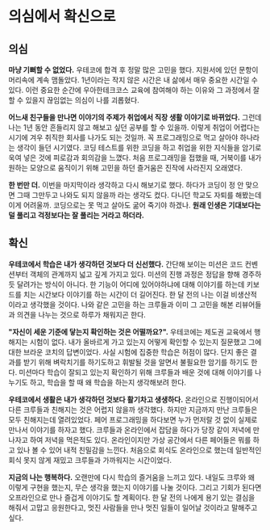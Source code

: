 # 의심에서 확신으로
## 의심
**마냥 기뻐할 수 없었다.** 
우테코에 합격 후 정말 많은 고민을 했다. 지원서에 있던 문항이 머리속에 계속 맴돌았다. 1년이라는 작지 않은 시간은 내 삶에서 매우 중요한 시간일 수 있다. 이런 중요한 순간에 우아한테크코스 교육에 참여해야 하는 이유와 그 과정에서 잘 할 수 있을지 끊임없는 의심이 나를 괴롭혔다.

**어느새 친구들을 만나면 이야기의 주제가 취업에서 직장 생활 이야기로 바뀌었다.** 
그런데 나는 1년 동안 흔들리지 않고 해보고 싶던 공부를 할 수 있을까. 이렇게 취업이 어렵다는 시기에 겨우 취직한 회사를 나가도 되는 것일까. 꼭 프로그래밍으로 먹고 살아야 하나라는 생각이 들던 시기였다. 코딩 테스트를 위한 코딩을 하고 취업을 위한 지식들을 암기로 욱여 넣은 것에 피로감과 회의감을 느꼈다. 처음 프로그래밍을 접했을 때, 거북이를 내가 원하는 모양으로 움직이기 위해 고민을 하던 즐거움은 진작에 사라진지 오래였다.

**한 번만 더.** 
이번을 마지막이라 생각하고 다시 해보기로 했다. 하다가 코딩이 정 안 맞으면 그때 그만두고 나와도 되지 않을까 라는 생각도 컸다. 다니던 학교도 자퇴를 해봤는데 이게 어려울까. 코딩으로는 못 먹고 살아도 굶어 죽기야 하겠나. **원래 인생은 기대보다는 덜 풀리고 걱정보다는 잘 풀리는 거라고 하더라.**

## 확신
**우테코에서 학습은 내가 생각하던 것보다 더 신선했다.** 
간단해 보이는 미션은 코드 컨벤션부터 객체의 관계까지 넓고 깊게 가지고 있다. 미션의 진행 과정은 정답을 향해 경주하듯 달려가는 방식이 아니다. 한 기능이 어디에 있어야하냐에 대해 이야기를 하는데 키보드를 치는 시간보다 이야기를 하는 시간이 더 길어진다. 한 달 전의 나는 이걸 비생산적이라고 생각했을 것이다. 나와 같은 고민을 하는 크루들과 이미 그 고민을 해본 리뷰어들과 의견을 나누는 것으로 하루가 채워지곤 한다.

**"자신이 세운 기준에 닿는지 확인하는 것은 어떨까요?".** 
우테코에는 제도권 교육에서 행해지는 시험이 없다. 내가 올바르게 가고 있는지 어떻게 확인할 수 있는지 질문했고 그에 대한 브라운 코치의 답변이었다. 사실 시험에 집중한 학습은 허점이 많다. 단지 좋은 결과를 받기 위해 벼락치기를 하기도하고 휘발될 것을 알면서 불필요한 암기를 하기도 한다. 미션마다 학습이 잘되고 있는지 확인하기 위해 크루들과 배운 것에 대해 이야기를 나누기도 하고, 학습을 할 때 왜 학습을 하는지 생각해보려 한다.

**우테코에서 생활은 내가 생각하던 것보다 활기차고 생생하다.** 
온라인으로 진행이되어서 다른 크루들과 친해지는 것은 어렵지 않을까 생각했다. 하지만 지금까지 만난 크루들은 모두 친해지는데 열려있었다. 페어 프로그래밍을 하다보면 누가 먼저랄 것 없이 실제로 만나서 이야기를 하자고 했다. 크루들과 온라인에서 잡담을 하다가 당장 같이 저녁에 만나자고 하여 저녁을 먹은적도 있다. 온라인이지만 가상 공간에서 다른 페어들은 뭐를 하고 있나 볼 수 있어 내적 친밀감을 느낀다. 처음으로 회식도 온라인으로 했는데 일반적인 회식 못지 않게 재밌고 크루들과 가까워지는 시간이었다.

**지금의 나는 행복하다.** 
오랜만에 다시 학습의 즐거움을 느끼고 있다. 내일도 크루와 왜 이렇게 구현을 했는지, 무슨 생각을 했는지 이야기를 나눌 것이다. 그리고 기회가 된다면 오프라인으로 만나 즐겁게 이야기도 할 계획이다. 한 달 전의 나에게 용기 있는 결심을 해줘서 고맙고 응원한다고, 멋진 사람들을 만나 멋진 일들이 일어날 것이라고 말해주고 싶다.
